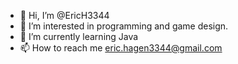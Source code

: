 - 👋 Hi, I’m @EricH3344
- 👀 I’m interested in programming and game design. 
- 🌱 I’m currently learning Java
- 📫 How to reach me eric.hagen3344@gmail.com

<!---
EricH3344/EricH3344 is a ✨ special ✨ repository because its `README.md` (this file) appears on your GitHub profile.
You can click the Preview link to take a look at your changes.
--->
